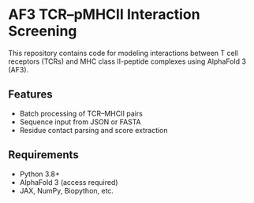 # AF3 TCR–pMHCII Interaction Screening

This repository contains code for modeling interactions between T cell receptors (TCRs) and MHC class II-peptide complexes using AlphaFold 3 (AF3).

## Features
- Batch processing of TCR–MHCII pairs
- Sequence input from JSON or FASTA
- Residue contact parsing and score extraction

## Requirements
- Python 3.8+
- AlphaFold 3 (access required)
- JAX, NumPy, Biopython, etc.


